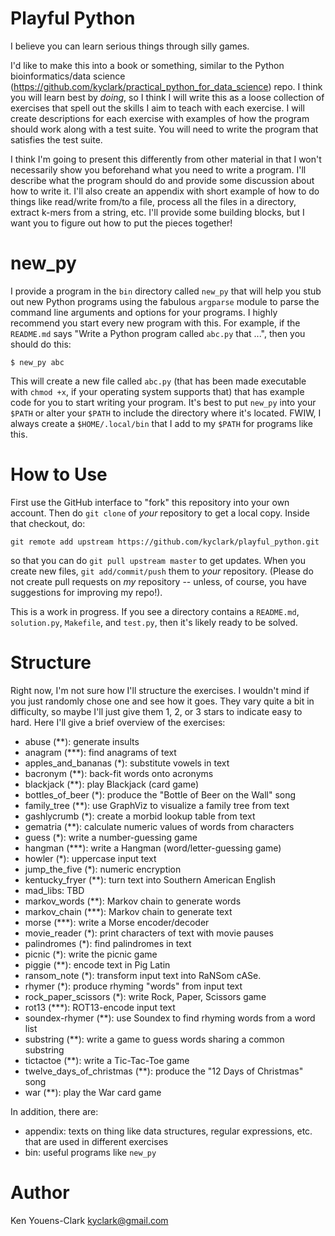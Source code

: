 # Playful Python

I believe you can learn serious things through silly games. 

I'd like to make this into a book or something, similar to the Python bioinformatics/data science (https://github.com/kyclark/practical_python_for_data_science) repo. I think you will learn best by *doing*, so I think I will write this as a loose collection of exercises that spell out the skills I aim to teach with each exercise. I will create descriptions for each exercise with examples of how the program should work along with a test suite. You will need to write the program that satisfies the test suite.

I think I'm going to present this differently from other material in that I won't necessarily show you beforehand what you need to write a program. I'll describe what the program should do and provide some discussion about how to write it. I'll also create an appendix with short example of how to do things like read/write from/to a file, process all the files in a directory, extract k-mers from a string, etc. I'll provide some building blocks, but I want you to figure out how to put the pieces together!

# new_py

I provide a program in the `bin` directory called `new_py` that will help you stub out new Python programs using the fabulous `argparse` module to parse the command line arguments and options for your programs. I highly recommend you start every new program with this. For example, if the `README.md` says "Write a Python program called `abc.py` that ...", then you should do this:

````
$ new_py abc
````

This will create a new file called `abc.py` (that has been made executable with `chmod +x`, if your operating system supports that) that has example code for you to start writing your program. It's best to put `new_py` into your `$PATH` or alter your `$PATH` to include the directory where it's located. FWIW, I always create a `$HOME/.local/bin` that I add to my `$PATH` for programs like this.

# How to Use

First use the GitHub interface to "fork" this repository into your own account. Then do `git clone` of *your* repository to get a local copy. Inside that checkout, do:

````
git remote add upstream https://github.com/kyclark/playful_python.git 
````

so that you can do `git pull upstream master` to get updates. When you create new files, `git add/commit/push` them to *your* repository. (Please do not create pull requests on *my* repository -- unless, of course, you have suggestions for improving my repo!).

This is a work in progress. If you see a directory contains a `README.md`, `solution.py`, `Makefile`, and `test.py`, then it's likely ready to be solved.

# Structure

Right now, I'm not sure how I'll structure the exercises. I wouldn't mind if you just randomly chose one and see how it goes. They vary quite a bit in difficulty, so maybe I'll just give them 1, 2, or 3 stars to indicate easy to hard. Here I'll give a brief overview of the exercises:

* abuse (\*\*): generate insults
* anagram (\*\*\*): find anagrams of text
* apples_and_bananas (\*): substitute vowels in text
* bacronym (\*\*): back-fit words onto acronyms
* blackjack (\*\*): play Blackjack (card game)
* bottles_of_beer (\*): produce the "Bottle of Beer on the Wall" song
* family_tree (\*\*): use GraphViz to visualize a family tree from text 
* gashlycrumb (\*): create a morbid lookup table from text
* gematria (\*\*): calculate numeric values of words from characters
* guess (\*): write a number-guessing game
* hangman (\*\*\*): write a Hangman (word/letter-guessing game)
* howler (\*): uppercase input text
* jump_the_five (\*): numeric encryption
* kentucky_fryer (\*\*): turn text into Southern American English
* mad_libs: TBD
* markov_words (\*\*): Markov chain to generate words
* markov_chain (\*\*\*): Markov chain to generate text
* morse (\*\*\*): write a Morse encoder/decoder
* movie_reader (\*): print characters of text with movie pauses
* palindromes (\*): find palindromes in text
* picnic (\*): write the picnic game
* piggie (\*\*): encode text in Pig Latin
* ransom_note (\*): transform input text into RaNSom cASe.
* rhymer (\*): produce rhyming "words" from input text
* rock_paper_scissors (\*): write Rock, Paper, Scissors game
* rot13 (\*\*\*): ROT13-encode input text
* soundex-rhymer (\*\*): use Soundex to find rhyming words from a word list
* substring (\*\*): write a game to guess words sharing a common substring
* tictactoe (\*\*): write a Tic-Tac-Toe game
* twelve_days_of_christmas (\*\*): produce the "12 Days of Christmas" song
* war (\*\*): play the War card game

In addition, there are:

* appendix: texts on thing like data structures, regular expressions, etc. that are used in different exercises
* bin: useful programs like `new_py`

# Author

Ken Youens-Clark <kyclark@gmail.com>
